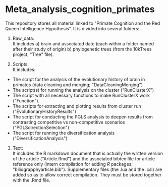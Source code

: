 # Meta_analysis_cognition_primates
This repository stores all material linked to "Primate Cognition and the Red Queen Intelligence Hypothesis". It is divided into several folders:

1) Raw_data:  
It includes a) brain and associated date (each within a folder named after their study of origin) b) phylogenetic trees (from the 10kTrees project, "Tree" file).

2) Scripts:   
It includes: 
* The script for the analysis of the evolutionary history of brain in primates (data cleaning and merging; "DataCleaningMerging")
* The script(s) for running the analysis on the cluster ("RunClusterX") 
* The script with all necessary functions to make RunClusterX work ("Function").
* The scripts for extracting and plotting results from cluster run ("EvolutionaryHistoryResults") 
* The script for conducting the PGLS analysis to deepen results from contrasting competitive vs non-competitive scenarios ("PGLSdirectionSelection") 
* The script for running the diversification analysis ("DiversificationAnalysis")

3) Text:  
It includes the R markdown document that is actually the written version of the article ("Article.Rmd") and the associated bibtex file for article reference only (intern compilation for adding *R* packages; "biliograpphyarticle.bib"). Supplementary files (the .lua and the .csl) are added so as to allow correct compilation. They must be stored together with the .Rmd file.
